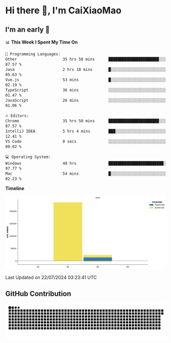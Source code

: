 # Hi there 👋, I'm CaiXiaoMao

## I'm an early 🐤
<!--START_SECTION:waka-->
📊 **This Week I Spent My Time On** 

```text
💬 Programming Languages: 
Other                    35 hrs 50 mins      ██████████████████████░░░   87.57 % 
Java                     2 hrs 18 mins       █░░░░░░░░░░░░░░░░░░░░░░░░   05.63 % 
Vue.js                   53 mins             █░░░░░░░░░░░░░░░░░░░░░░░░   02.19 % 
TypeScript               36 mins             ░░░░░░░░░░░░░░░░░░░░░░░░░   01.47 % 
JavaScript               26 mins             ░░░░░░░░░░░░░░░░░░░░░░░░░   01.06 % 

🔥 Editors: 
Chrome                   35 hrs 50 mins      ██████████████████████░░░   87.57 % 
IntelliJ IDEA            5 hrs 4 mins        ███░░░░░░░░░░░░░░░░░░░░░░   12.41 % 
VS Code                  0 secs              ░░░░░░░░░░░░░░░░░░░░░░░░░   00.02 % 

💻 Operating System: 
Windows                  40 hrs              ████████████████████████░   97.77 % 
Mac                      54 mins             █░░░░░░░░░░░░░░░░░░░░░░░░   02.23 % 
```

**Timeline**

![Lines of Code chart](https://raw.githubusercontent.com/caixiaomao/caixiaomao/main/assets/bar_graph.png)


 Last Updated on 22/07/2024 03:23:41 UTC
<!--END_SECTION:waka-->

## GitHub Contribution
<picture>
  <source media="(prefers-color-scheme: dark)" srcset="/dist/snake/github-contribution-grid-snake-dark.svg" />
  <source media="(prefers-color-scheme: light)" srcset="/dist/snake/github-contribution-grid-snake.svg" />
  <img alt="github contribution grid snake animation" src="/dist/snake/github-contribution-grid-snake.svg" />
</picture>
